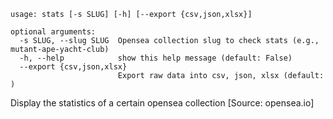 ```
usage: stats [-s SLUG] [-h] [--export {csv,json,xlsx}]

optional arguments:
  -s SLUG, --slug SLUG  Opensea collection slug to check stats (e.g., mutant-ape-yacht-club)
  -h, --help            show this help message (default: False)
  --export {csv,json,xlsx}
                        Export raw data into csv, json, xlsx (default: )
```

Display the statistics of a certain opensea collection [Source: opensea.io]
